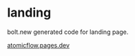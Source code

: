 # landing

bolt.new generated code for landing page. 


[atomicflow.pages.dev](https://atomicflow.net)